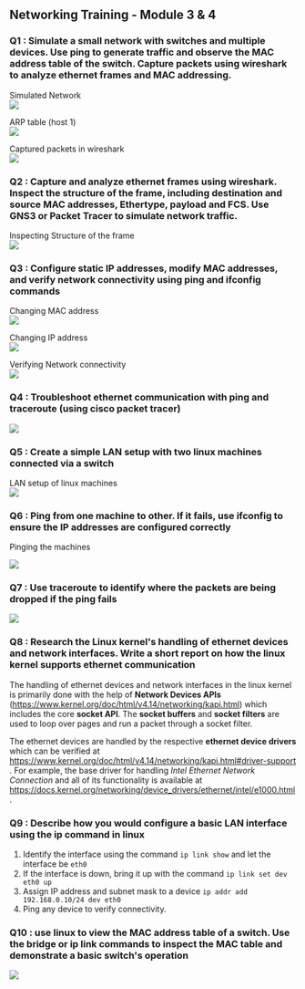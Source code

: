 ## Networking Training - Module 3 & 4

### Q1 : Simulate a small network with switches and multiple devices. Use ping to generate traffic and observe the MAC address table of the switch. Capture packets using wireshark to analyze ethernet frames and MAC addressing.

Simulated Network  
![](./images/switch_mac_table.png)

ARP table (host 1)  
![](./images/arp_table.png)

Captured packets in wireshark  
![](./images/wireshark_ICMP.png)

### Q2 : Capture and analyze ethernet frames using wireshark. Inspect the structure of the frame, including destination and source MAC addresses, Ethertype, payload and FCS. Use GNS3 or Packet Tracer to simulate network traffic.


Inspecting Structure of the frame  
![](./images/ethernet_frame_inspection.png)

### Q3 : Configure static IP addresses, modify MAC addresses, and verify network connectivity using ping and ifconfig commands  

Changing MAC address  
![](./images/changing_mac.png)

Changing IP address  
![](./images/changing_ip.png)

Verifying Network connectivity   
![](./images/verify_nw_connectivity.png)


### Q4 : Troubleshoot ethernet communication with ping and traceroute (using cisco packet tracer)

![](./images/ping_packet_tracer.png)

### Q5 : Create a simple LAN setup with two linux machines connected via a switch

LAN setup of linux machines   
![](./images/switch_mac_table.png)

### Q6 : Ping from one machine to other. If it fails, use ifconfig to ensure the IP addresses are configured correctly

Pinging the machines  

![](./images/ping_machines.png)

### Q7 : Use traceroute to identify where the packets are being dropped if the ping fails

![](./images/traceroute.png)

### Q8 : Research the Linux kernel's handling of ethernet devices and network interfaces. Write a short report on how the linux kernel supports ethernet communication

The handling of ethernet devices and network interfaces in the linux kernel is primarily done with the help of **Network Devices APIs** (https://www.kernel.org/doc/html/v4.14/networking/kapi.html) which includes the core **socket API**. The **socket buffers** and **socket filters** are used to loop over pages and run a packet through a socket filter.

The ethernet devices are handled by the respective **ethernet device drivers** which can be verified at https://www.kernel.org/doc/html/v4.14/networking/kapi.html#driver-support . For example, the base driver for handling *Intel Ethernet Network Connection* and all of its functionality is available at https://docs.kernel.org/networking/device_drivers/ethernet/intel/e1000.html .

### Q9 : Describe how you would configure a basic LAN interface using the ip command in linux

 1. Identify the interface using the command `ip link show` and let the interface be `eth0`
 2. If the interface is down, bring it up with the command `ip link set dev eth0 up`
 3. Assign IP address and subnet mask to a device `ip addr add 192.168.0.10/24 dev eth0` 
 4. Ping any device to verify connectivity. 

### Q10 : use linux to view the MAC address table of a switch. Use the bridge or ip link commands to inspect the MAC table and demonstrate a basic switch's operation

![](./images/MAC_table_bridge_network.png)